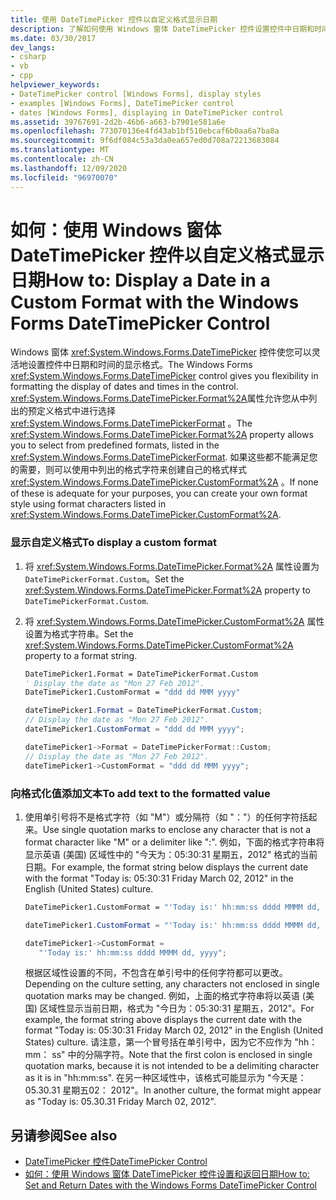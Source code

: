 ```yaml
---
title: 使用 DateTimePicker 控件以自定义格式显示日期
description: 了解如何使用 Windows 窗体 DateTimePicker 控件设置控件中日期和时间的显示格式。
ms.date: 03/30/2017
dev_langs:
- csharp
- vb
- cpp
helpviewer_keywords:
- DateTimePicker control [Windows Forms], display styles
- examples [Windows Forms], DateTimePicker control
- dates [Windows Forms], displaying in DateTimePicker control
ms.assetid: 39767691-2d2b-46b6-a663-b7901e581a6e
ms.openlocfilehash: 773070136e4fd43ab1bf510ebcaf6b0aa6a7ba8a
ms.sourcegitcommit: 9f6df084c53a3da0ea657ed0d708a72213683084
ms.translationtype: MT
ms.contentlocale: zh-CN
ms.lasthandoff: 12/09/2020
ms.locfileid: "96970070"
---
```

# <a name="how-to-display-a-date-in-a-custom-format-with-the-windows-forms-datetimepicker-control"></a><span data-ttu-id="cbc99-103">如何：使用 Windows 窗体 DateTimePicker 控件以自定义格式显示日期</span><span class="sxs-lookup"><span data-stu-id="cbc99-103">How to: Display a Date in a Custom Format with the Windows Forms DateTimePicker Control</span></span>
<span data-ttu-id="cbc99-104">Windows 窗体 <xref:System.Windows.Forms.DateTimePicker> 控件使您可以灵活地设置控件中日期和时间的显示格式。</span><span class="sxs-lookup"><span data-stu-id="cbc99-104">The Windows Forms <xref:System.Windows.Forms.DateTimePicker> control gives you flexibility in formatting the display of dates and times in the control.</span></span> <span data-ttu-id="cbc99-105"><xref:System.Windows.Forms.DateTimePicker.Format%2A>属性允许您从中列出的预定义格式中进行选择 <xref:System.Windows.Forms.DateTimePickerFormat> 。</span><span class="sxs-lookup"><span data-stu-id="cbc99-105">The <xref:System.Windows.Forms.DateTimePicker.Format%2A> property allows you to select from predefined formats, listed in the <xref:System.Windows.Forms.DateTimePickerFormat>.</span></span> <span data-ttu-id="cbc99-106">如果这些都不能满足您的需要，则可以使用中列出的格式字符来创建自己的格式样式 <xref:System.Windows.Forms.DateTimePicker.CustomFormat%2A> 。</span><span class="sxs-lookup"><span data-stu-id="cbc99-106">If none of these is adequate for your purposes, you can create your own format style using format characters listed in <xref:System.Windows.Forms.DateTimePicker.CustomFormat%2A>.</span></span>  
  
### <a name="to-display-a-custom-format"></a><span data-ttu-id="cbc99-107">显示自定义格式</span><span class="sxs-lookup"><span data-stu-id="cbc99-107">To display a custom format</span></span>  
  
1. <span data-ttu-id="cbc99-108">将 <xref:System.Windows.Forms.DateTimePicker.Format%2A> 属性设置为 `DateTimePickerFormat.Custom`。</span><span class="sxs-lookup"><span data-stu-id="cbc99-108">Set the <xref:System.Windows.Forms.DateTimePicker.Format%2A> property to `DateTimePickerFormat.Custom`.</span></span>  
  
2. <span data-ttu-id="cbc99-109">将 <xref:System.Windows.Forms.DateTimePicker.CustomFormat%2A> 属性设置为格式字符串。</span><span class="sxs-lookup"><span data-stu-id="cbc99-109">Set the <xref:System.Windows.Forms.DateTimePicker.CustomFormat%2A> property to a format string.</span></span>  
  
    ```vb  
    DateTimePicker1.Format = DateTimePickerFormat.Custom  
    ' Display the date as "Mon 27 Feb 2012".  
    DateTimePicker1.CustomFormat = "ddd dd MMM yyyy"  
    ```  
  
    ```csharp  
    dateTimePicker1.Format = DateTimePickerFormat.Custom;  
    // Display the date as "Mon 27 Feb 2012".  
    dateTimePicker1.CustomFormat = "ddd dd MMM yyyy";  
    ```  
  
    ```cpp  
    dateTimePicker1->Format = DateTimePickerFormat::Custom;  
    // Display the date as "Mon 27 Feb 2012".  
    dateTimePicker1->CustomFormat = "ddd dd MMM yyyy";  
    ```  
  
### <a name="to-add-text-to-the-formatted-value"></a><span data-ttu-id="cbc99-110">向格式化值添加文本</span><span class="sxs-lookup"><span data-stu-id="cbc99-110">To add text to the formatted value</span></span>  
  
1. <span data-ttu-id="cbc99-111">使用单引号将不是格式字符（如 "M"）或分隔符（如 "："）的任何字符括起来。</span><span class="sxs-lookup"><span data-stu-id="cbc99-111">Use single quotation marks to enclose any character that is not a format character like "M" or a delimiter like ":".</span></span> <span data-ttu-id="cbc99-112">例如，下面的格式字符串将显示英语 (美国) 区域性中的 "今天为：05:30:31 星期五，2012" 格式的当前日期。</span><span class="sxs-lookup"><span data-stu-id="cbc99-112">For example, the format string below displays the current date with the format "Today is: 05:30:31 Friday March 02, 2012" in the English (United States) culture.</span></span>  
  
    ```vb  
    DateTimePicker1.CustomFormat = "'Today is:' hh:mm:ss dddd MMMM dd, yyyy"  
    ```  
  
    ```csharp  
    dateTimePicker1.CustomFormat = "'Today is:' hh:mm:ss dddd MMMM dd, yyyy";  
    ```  
  
    ```cpp  
    dateTimePicker1->CustomFormat =  
       "'Today is:' hh:mm:ss dddd MMMM dd, yyyy";  
    ```  
  
     <span data-ttu-id="cbc99-113">根据区域性设置的不同，不包含在单引号中的任何字符都可以更改。</span><span class="sxs-lookup"><span data-stu-id="cbc99-113">Depending on the culture setting, any characters not enclosed in single quotation marks may be changed.</span></span> <span data-ttu-id="cbc99-114">例如，上面的格式字符串将以英语 (美国) 区域性显示当前日期，格式为 "今日为：05:30:31 星期五，2012"。</span><span class="sxs-lookup"><span data-stu-id="cbc99-114">For example, the format string above displays the current date with the format "Today is: 05:30:31 Friday March 02, 2012" in the English (United States) culture.</span></span> <span data-ttu-id="cbc99-115">请注意，第一个冒号括在单引号中，因为它不应作为 "hh： mm： ss" 中的分隔字符。</span><span class="sxs-lookup"><span data-stu-id="cbc99-115">Note that the first colon is enclosed in single quotation marks, because it is not intended to be a delimiting character as it is in "hh:mm:ss".</span></span> <span data-ttu-id="cbc99-116">在另一种区域性中，该格式可能显示为 "今天是：05.30.31 星期五02： 2012"。</span><span class="sxs-lookup"><span data-stu-id="cbc99-116">In another culture, the format might appear as "Today is: 05.30.31 Friday March 02, 2012".</span></span>  
  
## <a name="see-also"></a><span data-ttu-id="cbc99-117">另请参阅</span><span class="sxs-lookup"><span data-stu-id="cbc99-117">See also</span></span>

- [<span data-ttu-id="cbc99-118">DateTimePicker 控件</span><span class="sxs-lookup"><span data-stu-id="cbc99-118">DateTimePicker Control</span></span>](datetimepicker-control-windows-forms.md)
- [<span data-ttu-id="cbc99-119">如何：使用 Windows 窗体 DateTimePicker 控件设置和返回日期</span><span class="sxs-lookup"><span data-stu-id="cbc99-119">How to: Set and Return Dates with the Windows Forms DateTimePicker Control</span></span>](how-to-set-and-return-dates-with-the-windows-forms-datetimepicker-control.md)
